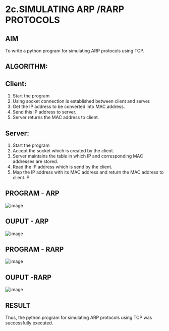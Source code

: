 # 2c.SIMULATING ARP /RARP PROTOCOLS
## AIM
To write a python program for simulating ARP protocols using TCP.
## ALGORITHM:
## Client:
1. Start the program
2. Using socket connection is established between client and server.
3. Get the IP address to be converted into MAC address.
4. Send this IP address to server.
5. Server returns the MAC address to client.
## Server:
1. Start the program
2. Accept the socket which is created by the client.
3. Server maintains the table in which IP and corresponding MAC addresses are
stored.
4. Read the IP address which is send by the client.
5. Map the IP address with its MAC address and return the MAC address to client.
P
## PROGRAM - ARP

![image](https://github.com/user-attachments/assets/12a3f5fa-d3b7-4c26-8865-0284aef0cb71)

## OUPUT - ARP

![image](https://github.com/user-attachments/assets/eb7c6163-68ff-4d29-86ed-b5ac77ed9871)


## PROGRAM - RARP

![image](https://github.com/user-attachments/assets/28d88830-52ae-4b9f-b30b-b5afb61d4031)

## OUPUT -RARP

![image](https://github.com/user-attachments/assets/1825cb89-71f3-4d16-af11-3ee1a7682839)

## RESULT
Thus, the python program for simulating ARP protocols using TCP was successfully 
executed.
